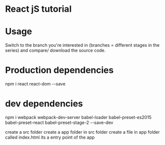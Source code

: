 # React jS tutorial


# Usage
Switch to the branch you're interested in (branches = different stages in the series) and compare/ download the source code.

# Production dependencies
npm i react react-dom --save

# dev dependencies
npm i webpack webpack-dev-server babel-loader babel-preset-es2015 babel-preset-react babel-preset-stage-2 --save-dev

create a src folder
create a app folder in src folder
create a file in app folder called index.html its a entry point of the app
